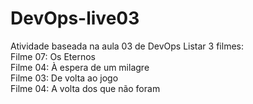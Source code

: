# DevOps-live03
Atividade baseada na aula 03 de DevOps
Listar 3 filmes: <br>
Filme 07: Os Eternos <br>
Filme 04: À espera de um milagre <br>
Filme 03: De volta ao jogo <br>
Filme 04: A volta dos que não foram <br>
